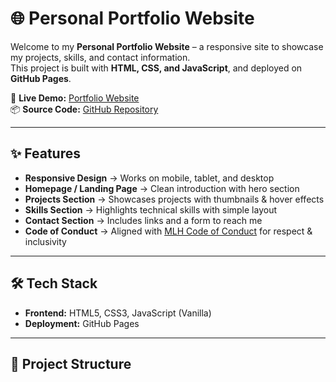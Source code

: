 # 🌐 Personal Portfolio Website

Welcome to my **Personal Portfolio Website** – a responsive site to showcase my projects, skills, and contact information.  
This project is built with **HTML, CSS, and JavaScript**, and deployed on **GitHub Pages**.  

🔗 **Live Demo:** [Portfolio Website](https://manoj-ctrl.github.io/portfolio)  
📦 **Source Code:** [GitHub Repository](https://github.com/manoj-ctrl/portfolio.git)

---

## ✨ Features
- **Responsive Design** → Works on mobile, tablet, and desktop  
- **Homepage / Landing Page** → Clean introduction with hero section  
- **Projects Section** → Showcases projects with thumbnails & hover effects  
- **Skills Section** → Highlights technical skills with simple layout  
- **Contact Section** → Includes links and a form to reach me  
- **Code of Conduct** → Aligned with [MLH Code of Conduct](https://mlh.io/code-of-conduct) for respect & inclusivity  

---

## 🛠️ Tech Stack
- **Frontend:** HTML5, CSS3, JavaScript (Vanilla)  
- **Deployment:** GitHub Pages  

---

## 📂 Project Structure
